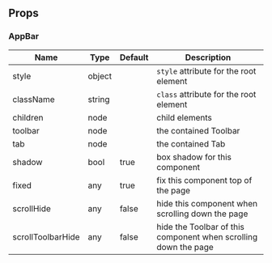 ## Props ##

### AppBar ###

Name              | Type   | Default | Description
------------------|--------|---------|-------------
style             | object |         | `style` attribute for the root element
className         | string |         | `class` attribute for the root element
children          | node   |         | child elements
toolbar           | node   |         | the contained Toolbar
tab               | node   |         | the contained Tab
shadow            | bool   | true    | box shadow for this component
fixed             | any    | true    | fix this component top of the page
scrollHide        | any    | false   | hide this component when scrolling down the page
scrollToolbarHide | any    | false   | hide the Toolbar of this component when scrolling down the page
